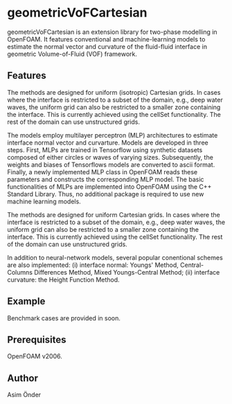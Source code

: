 
# geometricVoFCartesian
geometricVoFCartesian is an extension library for two-phase modelling in OpenFOAM. It features conventional and machine-learning models to estimate the normal vector and curvature of the fluid-fluid interface in geometric Volume-of-Fluid (VOF) framework. 

## Features
The methods are designed for uniform (isotropic) Cartesian grids. In cases where the interface is restricted to a subset of the domain, e.g., deep water waves, the uniform grid can also be restricted to a smaller zone containing the interface. This is currently achieved using the cellSet functionality. The rest of the domain can use unstructured grids. 


The models employ multilayer perceptron (MLP) architectures to estimate interface normal vector and curvarture. 
Models are developed in three steps. First, MLPs are trained in Tensorflow using synthetic datasets composed of either circles or waves of varying sizes. Subsequently, the weights and biases of Tensorflows models are converted to ascii format. Finally, a newly implemented MLP class in OpenFOAM reads these parameters and constructs the corresponding MLP model. The basic functionalities of MLPs are implemented into OpenFOAM using the C++ Standard Library. Thus, no additional package is required to use new machine learning models.  

The methods are designed for uniform Cartesian grids. In cases where the interface is restricted to a subset of the domain, e.g., deep water waves, the uniform grid can also be restricted to a smaller zone containing the interface. This is currently achieved using the cellSet functionality. The rest of the domain can use unstructured grids. 

In addition to neural-network models, several popular conentional schemes are also implemented: (i) interface normal: Youngs' Method, Central-Columns Differences Method, Mixed Youngs-Central Method; (ii) interface curvature: the Height Function Method.

## Example 
Benchmark cases are provided in soon.

## Prerequisites
OpenFOAM v2006.

## Author
Asim Önder



